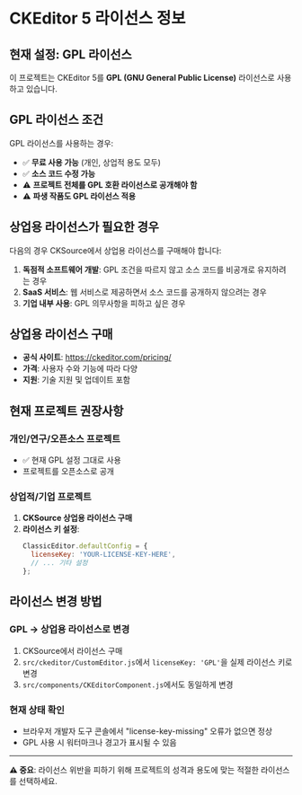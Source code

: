 # CKEditor 5 라이선스 정보

## 현재 설정: GPL 라이선스

이 프로젝트는 CKEditor 5를 **GPL (GNU General Public License)** 라이선스로 사용하고 있습니다.

## GPL 라이선스 조건

GPL 라이선스를 사용하는 경우:
- ✅ **무료 사용 가능** (개인, 상업적 용도 모두)
- ✅ **소스 코드 수정 가능**
- ⚠️ **프로젝트 전체를 GPL 호환 라이선스로 공개해야 함**
- ⚠️ **파생 작품도 GPL 라이선스 적용**

## 상업용 라이선스가 필요한 경우

다음의 경우 CKSource에서 상업용 라이선스를 구매해야 합니다:

1. **독점적 소프트웨어 개발**: GPL 조건을 따르지 않고 소스 코드를 비공개로 유지하려는 경우
2. **SaaS 서비스**: 웹 서비스로 제공하면서 소스 코드를 공개하지 않으려는 경우
3. **기업 내부 사용**: GPL 의무사항을 피하고 싶은 경우

## 상업용 라이선스 구매

- **공식 사이트**: https://ckeditor.com/pricing/
- **가격**: 사용자 수와 기능에 따라 다양
- **지원**: 기술 지원 및 업데이트 포함

## 현재 프로젝트 권장사항

### 개인/연구/오픈소스 프로젝트
- ✅ 현재 GPL 설정 그대로 사용
- 프로젝트를 오픈소스로 공개

### 상업적/기업 프로젝트
1. **CKSource 상업용 라이선스 구매**
2. **라이선스 키 설정**:
   ```js
   ClassicEditor.defaultConfig = {
     licenseKey: 'YOUR-LICENSE-KEY-HERE',
     // ... 기타 설정
   };
   ```

## 라이선스 변경 방법

### GPL → 상업용 라이선스로 변경
1. CKSource에서 라이선스 구매
2. `src/ckeditor/CustomEditor.js`에서 `licenseKey: 'GPL'`을 실제 라이선스 키로 변경
3. `src/components/CKEditorComponent.js`에서도 동일하게 변경

### 현재 상태 확인
- 브라우저 개발자 도구 콘솔에서 "license-key-missing" 오류가 없으면 정상
- GPL 사용 시 워터마크나 경고가 표시될 수 있음

---

**⚠️ 중요**: 라이선스 위반을 피하기 위해 프로젝트의 성격과 용도에 맞는 적절한 라이선스를 선택하세요. 